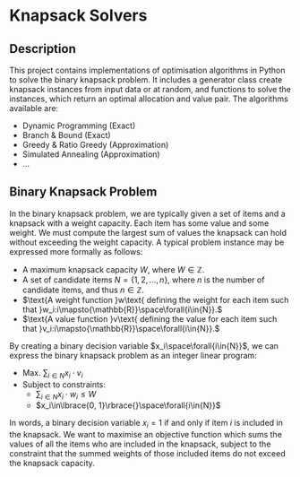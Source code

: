 # Knapsack Solvers

## Description

This project contains implementations of optimisation algorithms in Python to solve the binary knapsack problem. It includes a generator class create knapsack instances from input data or at random, and functions to solve the instances, which return an optimal allocation and value pair. The algorithms available are:

* Dynamic Programming (Exact)
* Branch & Bound (Exact)
* Greedy & Ratio Greedy (Approximation)
* Simulated Annealing (Approximation)
* $...$

## Binary Knapsack Problem

In the binary knapsack problem, we are typically given a set of items and a knapsack with a weight capacity. Each item has some value and some weight. We must compute the largest sum of values the knapsack can hold without exceeding the weight capacity. A typical problem instance may be expressed more formally as follows:

* $\text{A maximum knapsack capacity }W\text{, where } W\in{\mathbb{Z}}.$
* $\text{A set of candidate items }N=\lbrace{}1,2,...,n\rbrace{}\text{, where }n\text{ is the number of candidate items, and thus }n\in{\mathbb{Z}}.$
* $\text{A weight function }w\text{ defining the weight for each item such that }w_i:i\mapsto{\mathbb{R}}\space\forall{i\in{N}}.$
* $\text{A value function }v\text{ defining the value for each item such that }v_i:i\mapsto{\mathbb{R}}\space\forall{i\in{N}}.$

By creating a binary decision variable $x_i\space\forall{i\in{N}}$, we can express the binary knapsack problem as an integer linear program:

* $\text{Max. }\sum_{i\in{N}}{x_i\cdot{}v_i}$
* $\text{Subject to constraints:}$
  * $\sum_{i\in{N}}{x_i\cdot{}w_i}\le{W}$
  * $x_i\in\lbrace{0, 1}\rbrace{}\space\forall{i\in{N}}$

In words, a binary decision variable $x_i=1$ if and only if item $i$ is included in the knapsack. We want to maximise an objective function which sums the values of all the items who are included in the knapsack, subject to the constraint that the summed weights of those included items do not exceed the knapsack capacity. 
